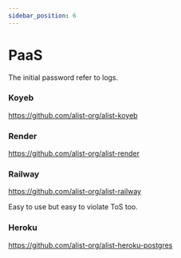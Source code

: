 ```yaml
---
sidebar_position: 6
---
```


# PaaS

The initial password refer to logs.

### Koyeb
https://github.com/alist-org/alist-koyeb

### Render
https://github.com/alist-org/alist-render

### Railway

https://github.com/alist-org/alist-railway

Easy to use but easy to violate ToS too.

### Heroku

https://github.com/alist-org/alist-heroku-postgres
